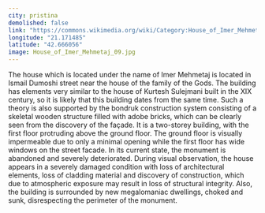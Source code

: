 ```yaml
---
city: pristina
demolished: false
link: "https://commons.wikimedia.org/wiki/Category:House_of_Imer_Mehmetaj"
longitude: "21.171485"
latitude: "42.666056"
image: House_of_Imer_Mehmetaj_09.jpg
---
```

The house which is located under the name of Imer Mehmetaj is located in Ismail Dumoshi street near the house of the family of the Gods. The building has elements very similar to the house of Kurtesh Sulejmani built in the XIX century, so it is likely that this building dates from the same time. Such a theory is also supported by the bondruk construction system consisting of a skeletal wooden structure filled with adobe bricks, which can be clearly seen from the discovery of the façade. It is a two-storey building, with the first floor protruding above the ground floor. The ground floor is visually impermeable due to only a minimal opening while the first floor has wide windows on the street facade. In its current state, the monument is abandoned and severely deteriorated. During visual observation, the house appears in a severely damaged condition with loss of architectural elements, loss of cladding material and discovery of construction, which due to atmospheric exposure may result in loss of structural integrity. Also, the building is surrounded by new megalomaniac dwellings, choked and sunk, disrespecting the perimeter of the monument.

